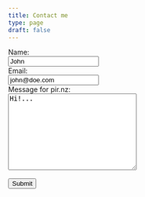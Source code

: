 ```yaml
---
title: Contact me
type: page
draft: false
---
```


<form method="post" enctype="multipart/form-data">
  <label for="name">Name:</label><br>
  <input type="text" id="name" name="name" value="John"><br>
  <label for="email">Email:</label><br>
  <input type="email" id="email" name="email" value="john@doe.com" required><br>
  <label for="reason">Message for pir.nz:</label><br>
  <textarea name="reason" id="reason" rows="10" cols="30">Hi!...</textarea>
    <br> <br>
  <input type="submit" value="Submit">
  <!-- <p>By clicking Submit, you allow me to create a private GitHub issue and include the information there. The data will be deleted after I get in contact with you.</p> -->
</form> 
